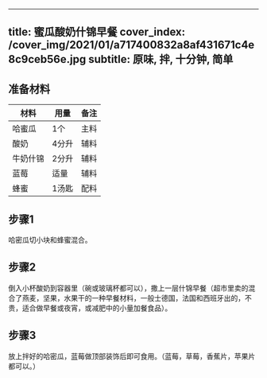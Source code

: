 
---
title: 蜜瓜酸奶什锦早餐
cover_index: /cover_img/2021/01/a717400832a8af431671c4e8c9ceb56e.jpg
subtitle: 原味, 拌, 十分钟, 简单
---

## 准备材料

| 材料     | 用量 | 备注|
| ------- | ----- | --- |
| 哈蜜瓜 | 1个| 主料 |
| 酸奶 | 4分升| 辅料 |
| 牛奶什锦 | 2分升| 辅料 |
| 蓝莓 | 适量| 辅料 |
| 蜂蜜 | 1汤匙| 配料 |

## 步骤1

哈密瓜切小块和蜂蜜混合。

## 步骤2

倒入小杯酸奶到容器里（碗或玻璃杯都可以），撒上一层什锦早餐（超市里卖的混合了燕麦，坚果，水果干的一种早餐材料，一般士德国，法国和西班牙出的，不贵，适合做早餐或夜宵，或减肥中的小量加餐食品）。

## 步骤3

放上拌好的哈密瓜，蓝莓做顶部装饰后即可食用。（蓝莓，草莓，香蕉片，苹果片都可以。）

